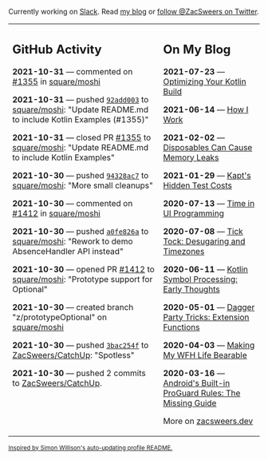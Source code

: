 Currently working on [Slack](https://slack.com/). Read [my blog](https://zacsweers.dev/) or [follow @ZacSweers on Twitter](https://twitter.com/ZacSweers).

<table><tr><td valign="top" width="60%">

## GitHub Activity
<!-- githubActivity starts -->
**2021-10-31** — commented on [#1355](https://github.com/square/moshi/pull/1355#issuecomment-955786078) in [square/moshi](https://api.github.com/repos/square/moshi)

**2021-10-31** — pushed [`92add003`](https://github.com/square/moshi/commit/92add003fe9b1357a6866f0f2e6776bd938e1ede) to [square/moshi](https://api.github.com/repos/square/moshi): "Update README.md to include Kotlin Examples (#1355)"

**2021-10-31** — closed PR [#1355](https://api.github.com/repos/square/moshi/pulls/1355) to [square/moshi](https://api.github.com/repos/square/moshi): "Update README.md to include Kotlin Examples"

**2021-10-30** — pushed [`94328ac7`](https://github.com/square/moshi/commit/94328ac7b0a5f56e3cf4d202f02dbdd8c40f2056) to [square/moshi](https://api.github.com/repos/square/moshi): "More small cleanups"

**2021-10-30** — commented on [#1412](https://github.com/square/moshi/pull/1412#issuecomment-955612588) in [square/moshi](https://api.github.com/repos/square/moshi)

**2021-10-30** — pushed [`a0fe826a`](https://github.com/square/moshi/commit/a0fe826a351b8743dbe025da7cfe979f168c91fe) to [square/moshi](https://api.github.com/repos/square/moshi): "Rework to demo AbsenceHandler API instead"

**2021-10-30** — opened PR [#1412](https://api.github.com/repos/square/moshi/pulls/1412) to [square/moshi](https://api.github.com/repos/square/moshi): "Prototype support for Optional"

**2021-10-30** — created branch "z/prototypeOptional" on [square/moshi](https://api.github.com/repos/square/moshi)

**2021-10-30** — pushed [`3bac254f`](https://github.com/ZacSweers/CatchUp/commit/3bac254f5268d0b734090baddbddc63b8df5af42) to [ZacSweers/CatchUp](https://api.github.com/repos/ZacSweers/CatchUp): "Spotless"

**2021-10-30** — pushed 2 commits to [ZacSweers/CatchUp](https://api.github.com/repos/ZacSweers/CatchUp).
<!-- githubActivity ends -->
</td><td valign="top" width="40%">

## On My Blog
<!-- blog starts -->
**2021-07-23** — [Optimizing Your Kotlin Build](https://www.zacsweers.dev/optimizing-your-kotlin-build/)

**2021-06-14** — [How I Work](https://www.zacsweers.dev/how-i-work/)

**2021-02-02** — [Disposables Can Cause Memory Leaks](https://www.zacsweers.dev/disposables-can-cause-memory-leaks/)

**2021-01-29** — [Kapt's Hidden Test Costs](https://www.zacsweers.dev/kapts-hidden-test-costs/)

**2020-07-13** — [Time in UI Programming](https://www.zacsweers.dev/time-in-ui/)

**2020-07-08** — [Tick Tock: Desugaring and Timezones](https://www.zacsweers.dev/ticktock-desugaring-timezones/)

**2020-06-11** — [Kotlin Symbol Processing: Early Thoughts](https://www.zacsweers.dev/kotlin-symbol-processor-early-thoughts/)

**2020-05-01** — [Dagger Party Tricks: Extension Functions](https://www.zacsweers.dev/dagger-party-tricks-extension-functions/)

**2020-04-03** — [Making My WFH Life Bearable](https://www.zacsweers.dev/making-wfh-life-bearable/)

**2020-03-16** — [Android's Built-in ProGuard Rules: The Missing Guide](https://www.zacsweers.dev/android-proguard-rules/)
<!-- blog ends -->
More on [zacsweers.dev](https://zacsweers.dev/)
</td></tr></table>

<sub><a href="https://simonwillison.net/2020/Jul/10/self-updating-profile-readme/">Inspired by Simon Willison's auto-updating profile README.</a></sub>